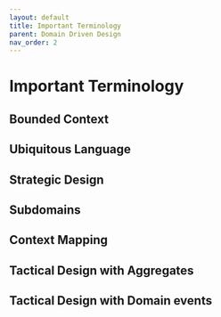 ```yaml
---
layout: default
title: Important Terminology
parent: Domain Driven Design 
nav_order: 2
---
```



# Important Terminology 

## Bounded Context


## Ubiquitous Language

## Strategic Design

## Subdomains

## Context Mapping

## Tactical Design with Aggregates

## Tactical Design with Domain events


